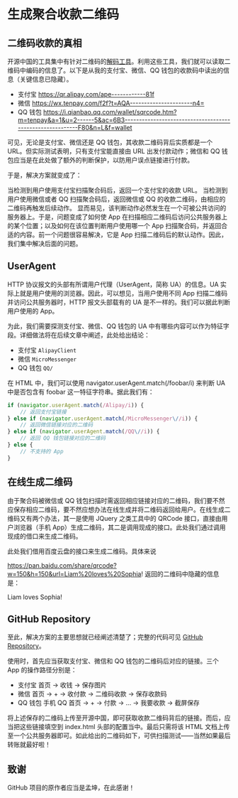 # 生成聚合收款二维码

## 二维码收款的真相

开源中国的工具集中有针对二维码的[解码工具](https://tool.oschina.net/qr?type=2)。利用这些工具，我们就可以读取二维码中编码的信息了。以下是从我的支付宝、微信、QQ 钱包的收款码中读出的信息（关键信息已隐藏）。

- 支付宝
  https://qr.alipay.com/ape------------81f
- 微信
  https://wx.tenpay.com/f2f?t=AQA----------------------n4=
- QQ 钱包
  https://i.qianbao.qq.com/wallet/sqrcode.htm?m=tenpay&a=1&u=2------5&ac=6B3----------------------------------------------------------F80&n=L&f=wallet

可见，无论是支付宝、微信还是 QQ 钱包，其收款二维码背后实质都是一个 URL。但实际测试表明，只有支付宝能直接由 URL 出发付款动作；微信和 QQ 钱包应当是在此处做了额外的判断保护，以防用户误点链接进行付款。

于是，解决方案就变成了：

当检测到用户使用支付宝扫描聚合码后，返回一个支付宝的收款 URL。
当检测到用户使用微信或者 QQ 扫描聚合码后，返回微信或 QQ 的收款二维码，由相应的二维码再触发后续动作。
显而易见，该判断动作必然发生在一个可被公共访问的服务器上。于是，问题变成了如何使 App 在扫描相应二维码后访问公共服务器上的某个位置；以及如何在该位置判断用户使用哪一个 App 扫描聚合码，并返回合适的内容。前一个问题很容易解决，它是 App 扫描二维码后的默认动作。因此，我们集中解决后面的问题。

## UserAgent
HTTP 协议报文的头部有所谓用户代理（UserAgent，简称 UA）的信息。UA 实际上就是用户使用的浏览器。因此，可以想见，当用户使用不同 App 扫描二维码并访问公共服务器时，HTTP 报文头部载有的 UA 是不一样的。我们可以据此判断用户使用的 App。

为此，我们需要探测支付宝、微信、QQ 钱包的 UA 中有哪些内容可以作为特征字段。详细做法将在后续文章中阐述，此处给出结论：

- 支付宝
  `AlipayClient`
- 微信
  `MicroMessenger`
- QQ 钱包
  `QQ/`

在 HTML 中，我们可以使用 navigator.userAgent.match(/foobar/i) 来判断 UA 中是否包含有 foobar 这一特征字符串。据此我们有：

```js
if (navigator.userAgent.match(/Alipay/i)) {
    // 返回支付宝链接
} else if (navigator.userAgent.match(/MicroMessenger\//i)) {
    // 返回微信链接对应的二维码
} else if (navigator.userAgent.match(/QQ\//i)) {
    // 返回 QQ 钱包链接对应的二维码
} else {
    // 不支持的 App
}
```

## 在线生成二维码

由于聚合码被微信或 QQ 钱包扫描时需返回相应链接对应的二维码，我们要不然应保存相应二维码，要不然应想办法在线生成并将二维码返回给用户。在线生成二维码又有两个办法，其一是使用 JQuery 之类工具中的 QRCode 接口，直接由用户浏览器（手机 App）生成二维码，其二是调用现成的接口。此处我们通过调用现成的借口来生成二维码。

此处我们借用百度云盘的接口来生成二维码。具体来说

https://pan.baidu.com/share/qrcode?w=150&h=150&url=Liam%20loves%20Sophia!
返回的二维码中隐藏的信息是：

Liam loves Sophia!

## GitHub Repository

至此，解决方案的主要思想就已经阐述清楚了；完整的代码可见 [GitHub Repository](https://github.com/Liam0205/FuseQRCode)。

使用时，首先应当获取支付宝、微信和 QQ 钱包的二维码后对应的链接。三个 App 的操作路径分别是：

- 支付宝
  首页 -> 收钱 -> 保存图片
- 微信
  首页 -> + -> 收付款 -> 二维码收款 -> 保存收款码
- QQ 钱包
  手机 QQ 首页 -> + -> 付款 -> ... -> 我要收款 -> 截屏保存

将上述保存的二维码上传至开源中国，即可获取收款二维码背后的链接。而后，应当把这些链接填空到 index.html 头部的配置当中。最后只需将该 HTML 文档上传至一个公共服务器即可。如此给出的二维码如下，可供扫描测试——当然如果最后转账就最好啦！



## 致谢

GitHub 项目的原作者应当是孟坤，在此感谢！

